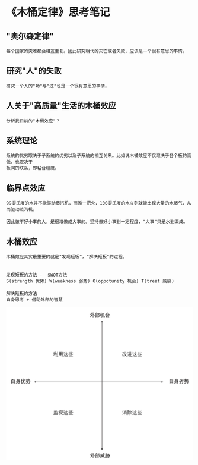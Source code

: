 # 《木桶定律》思考笔记
## "奥尔森定律"
```
每个国家的灾难都会相互重复。因此研究朝代的灭亡或者失败，应该是一个很有意思的事情。
```

## 研究"人"的失败
```
研究一个人的"功"与"过"也是一个很有意思的事情。
```

## 人关于"高质量"生活的木桶效应
```
分析我目前的"木桶效应"？
```

## 系统理论
```
系统的优劣取决于子系统的优劣以及子系统的相互关系。比如说木桶效应不仅取决于各个板的高低，也取决于
板间的联系，即粘合程度。
```

## 临界点效应
```
99摄氏度的水并不能驱动蒸汽机，而添一把火，100摄氏度的水立刻就能出现大量的水蒸气，从而驱动蒸汽机。

因此做不好小事的人，是很难做成大事的。坚持做好小事到一定程度，"大事"只是水到渠成。
```

## 木桶效应
```
木桶效应其实最重要的就是"发现短板"，"解决短板"的过程。


发现短板的方法 -  SWOT方法
S(strength 优势) W(weakness 弱势) O(oppotunity 机会) T(treat 威胁)

解决短板的方法 
自身思考 + 借助外部的智慧
```
![avatar](./木桶定律/SWOT.png)






